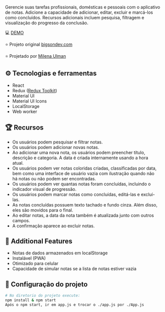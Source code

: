 Gerencie suas tarefas profissionais, domésticas e pessoais com o aplicativo de notas. Adicione a capacidade de adicionar, editar, excluir e marcá-los como concluídos. Recursos adicionais incluem pesquisa, filtragem e visualização do progresso da conclusão.

:computer: [DEMO](https://note-app-master-onwrkml7a-celioguimaraes117s-projects.vercel.app/)

:star: Projeto original
[bigsondev.com](https://bigsondev.com/projects/notes-app-project/)

:star: Projetado por
[Milena Ulman](https://www.behance.net/milenaulman)

## :gear: Tecnologias e ferramentas

- React
- Redux ([Redux Toolkit](https://redux-toolkit.js.org/))
- Material UI
- Material UI Icons
- LocalStorage
- Web worker

## :trophy: Recursos

- Os usuários podem pesquisar e filtrar notas.
- Os usuários podem adicionar novas notas.
- Ao adicionar uma nova nota, os usuários podem preencher título, descrição e categoria. A data é criada internamente usando a hora atual.
- Os usuários podem ver notas coloridas criadas, classificadas por data, bem como uma interface de usuário vazia com ilustração quando não há notas ou não podem ser encontradas.
- Os usuários podem ver quantas notas foram concluídas, incluindo o indicador visual de progressão.
- Os usuários podem marcar notas como concluídas, editá-las e excluí-las.
- As notas concluídas possuem texto tachado e fundo cinza. Além disso, eles são movidos para o final.
- Ao editar notas, a data da nota também é atualizada junto com outros campos.
- A confirmação aparece ao excluir notas.

## :gem: Additional Features

- Notas de dados armazenados em localStorage
- Instalável (PWA)
- Otimizado para celular
- Capacidade de simular notas se a lista de notas estiver vazia

## :wrench: Configuração do projeto

```bash
# No diretorio do projeto execute:
npm install & npm start
Após o npm start, ir em app.js e trocar o ./app.js por ./App.js
```

